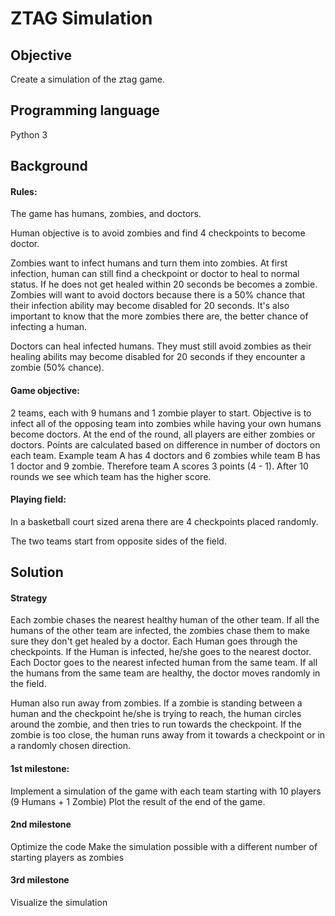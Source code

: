 # ZTAG Simulation

## Objective
Create a simulation of the ztag game.

## Programming language
Python 3

## Background
#### Rules:
The game has humans, zombies, and doctors.

Human objective is to avoid zombies and find 4 checkpoints to become doctor.

Zombies want to infect humans and turn them into zombies. At first infection, human can still find a checkpoint or doctor to heal to normal status. If he does not get healed within 20 seconds be becomes a zombie. Zombies will want to avoid doctors because there is a 50% chance that their infection ability may become disabled for 20 seconds. It's also important to know that the more zombies there are,  the better chance of infecting a human. 

Doctors can heal infected humans. They must still avoid zombies as their healing abilits may become disabled for 20 seconds if they encounter a zombie (50% chance).


#### Game objective:
2 teams, each with 9 humans and 1 zombie player to start. Objective is to infect all of the opposing team into zombies while having your own humans become doctors. At the end of the round, all players are either zombies or doctors. Points are calculated based on difference in number of doctors on each team.  Example team A has 4 doctors and 6 zombies while team B has 1 doctor and 9 zombie. Therefore team A scores 3 points (4 - 1). After 10 rounds we see which team has the higher score.

#### Playing field:
In a basketball court sized arena there are 4 checkpoints placed randomly.

The two teams start from opposite sides of the field.


## Solution
#### Strategy
Each zombie chases the nearest healthy human of the other team. If all the humans of the other team are infected, the zombies chase them to make sure they don't get healed by a doctor.
Each Human goes through the checkpoints. If the Human is infected, he/she goes to the nearest doctor.
Each Doctor goes to the nearest infected human from the same team. If all the humans from the same team are healthy, the doctor moves randomly in the field.

Human also run away from zombies. If a zombie is standing between a human and the checkpoint he/she is trying to reach,  the human circles around the zombie, and then tries to run towards the checkpoint.
If the zombie is too close, the human runs away from it towards a checkpoint or in a randomly chosen direction.

#### 1st milestone:
Implement a simulation of the game with each team starting with 10 players (9 Humans + 1 Zombie)
Plot the result of the end of the game.

#### 2nd milestone
Optimize the code
Make the simulation possible with a different number of starting players as zombies

#### 3rd milestone
Visualize the simulation







